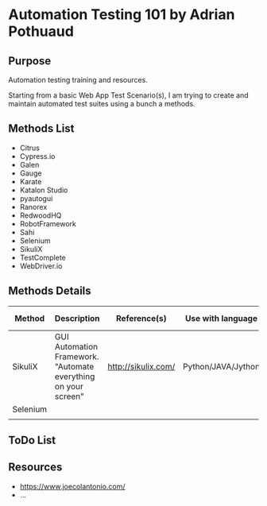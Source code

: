 # Automation Testing 101 by Adrian Pothuaud

## Purpose

Automation testing training and resources.

Starting from a basic Web App Test Scenario(s), I am trying to create and maintain automated test suites using a bunch a methods.

## Methods List

- Citrus
- Cypress.io
- Galen
- Gauge
- Karate
- Katalon Studio
- pyautogui
- Ranorex
- RedwoodHQ
- RobotFramework
- Sahi
- Selenium
- SikuliX
- TestComplete
- WebDriver.io

## Methods Details

| Method   | Description                                                    | Reference(s)        | Use with language  | Web Automation | Rich client Automation | Complexity |
|----------|----------------------------------------------------------------|---------------------|--------------------|----------------|------------------------|------------|
| SikuliX  | GUI Automation Framework. "Automate everything on your screen" | http://sikulix.com/ | Python/JAVA/Jython | YES            | YES                    | 1          |
| Selenium |                                                                |                     |                    |                |                        |            |
|          |                                                                |                     |                    |                |                        |            |

## ToDo List



## Resources

- https://www.joecolantonio.com/
- ...
